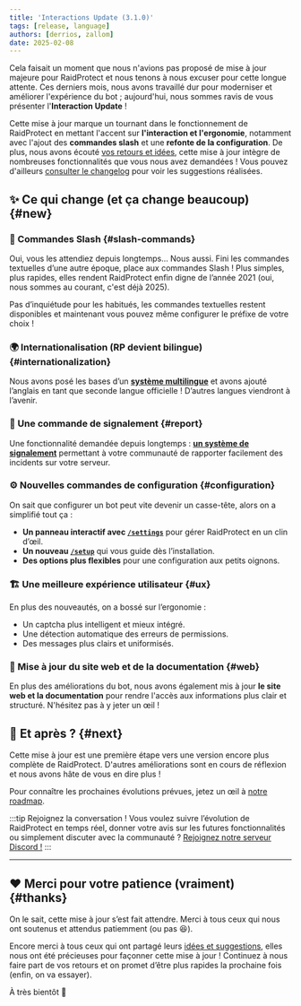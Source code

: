 ```yaml
---
title: 'Interactions Update (3.1.0)'
tags: [release, language]
authors: [derrios, zallom]
date: 2025-02-08
---
```


Cela faisait un moment que nous n'avions pas proposé de mise à jour majeure pour RaidProtect et nous tenons à nous excuser pour cette longue attente. Ces derniers mois, nous avons travaillé dur pour moderniser et améliorer l'expérience du bot ; aujourd'hui, nous sommes ravis de vous présenter l'**Interaction Update** !

<!--truncate-->

Cette mise à jour marque un tournant dans le fonctionnement de RaidProtect en mettant l'accent sur **l'interaction et l'ergonomie**, notamment avec l'ajout des **commandes slash** et une **refonte de la configuration**. De plus, nous avons écouté [vos retours et idées](https://suggestions.raidprotect.bot), cette mise à jour intègre de nombreuses fonctionnalités que vous nous avez demandées ! Vous pouvez d'ailleurs [consulter le changelog](../docs/changelog.mdx) pour voir les suggestions réalisées.

## ✨ Ce qui change (et ça change beaucoup) {#new}

### 🎯 Commandes Slash {#slash-commands}

Oui, vous les attendiez depuis longtemps... Nous aussi. Fini les commandes textuelles d’une autre époque, place aux commandes Slash ! Plus simples, plus rapides, elles rendent RaidProtect enfin digne de l’année 2021 (oui, nous sommes au courant, c'est déjà 2025).

Pas d’inquiétude pour les habitués, les commandes textuelles restent disponibles et maintenant vous pouvez même configurer le préfixe de votre choix !

### 🌍 Internationalisation (RP devient bilingue) {#internationalization}

Nous avons posé les bases d’un [**système multilingue**](../docs/language.md) et avons ajouté l’anglais en tant que seconde langue officielle ! D’autres langues viendront à l’avenir.

### 🚨 Une commande de signalement {#report}

Une fonctionnalité demandée depuis longtemps : [**un système de signalement**](../docs/features/reports.md) permettant à votre communauté de rapporter facilement des incidents sur votre serveur.

### ⚙️ Nouvelles commandes de configuration {#configuration}

On sait que configurer un bot peut vite devenir un casse-tête, alors on a simplifié tout ça :
- **Un panneau interactif avec [`/settings`](../docs/setup.md#settings)** pour gérer RaidProtect en un clin d’œil.
- **Un nouveau [`/setup`](../docs/setup.md#install)** qui vous guide dès l’installation.
- **Des options plus flexibles** pour une configuration aux petits oignons.

### 🏗️ Une meilleure expérience utilisateur {#ux}

En plus des nouveautés, on a bossé sur l’ergonomie :
- Un captcha plus intelligent et mieux intégré.
- Une détection automatique des erreurs de permissions.
- Des messages plus clairs et uniformisés.

### 📝 Mise à jour du site web et de la documentation {#web}

En plus des améliorations du bot, nous avons également mis à jour **le site web et la documentation** pour rendre l'accès aux informations plus clair et structuré. N'hésitez pas à y jeter un œil !


## 🔎 Et après ? {#next}

Cette mise à jour est une première étape vers une version encore plus complète de RaidProtect. D'autres améliorations sont en cours de réflexion et nous avons hâte de vous en dire plus !

Pour connaître les prochaines évolutions prévues, jetez un œil à [notre roadmap](https://suggestions.raidprotect.bot/roadmap).

:::tip Rejoignez la conversation !
Vous voulez suivre l’évolution de RaidProtect en temps réel, donner votre avis sur les futures fonctionnalités ou simplement discuter avec la communauté ? [Rejoignez notre serveur Discord !](https://raidprotect.bot/discord)
:::

---

## ❤️ Merci pour votre patience (vraiment) {#thanks}

On le sait, cette mise à jour s’est fait attendre. Merci à tous ceux qui nous ont soutenus et attendus patiemment (ou pas 😆).

Encore merci à tous ceux qui ont partagé leurs [idées et suggestions](https://suggestions.raidprotect.bot), elles nous ont été précieuses pour façonner cette mise à jour ! Continuez à nous faire part de vos retours et on promet d’être plus rapides la prochaine fois (enfin, on va essayer).

À très bientôt 🚀